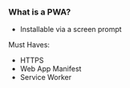 ### What is a PWA?

- Installable via a screen prompt

Must Haves: 
- HTTPS
- Web App Manifest
- Service Worker
